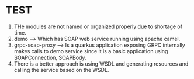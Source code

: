 # TEST

1. THe modules are not named or organized properly due to shortage of time.
2. demo --> Which has SOAP web service running using apache camel.
3. grpc-soap-proxy --> Is a quarkus application exposing GRPC internally makes calls to demo service 
               since it is a basic application using  SOAPConnection, SOAPBody. 
4. There is a better approach is using WSDL and generating resources and calling the service based on the WSDL.

